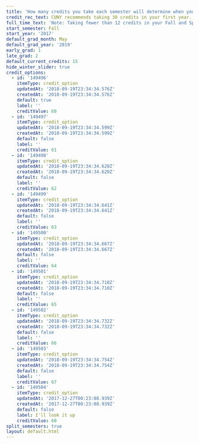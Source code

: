 ```yaml
---
title: 'How many credits you take each semester will determine when you graduate. '
credit_rec_text: CUNY recommends taking 30 credits in your first year.
full_time_text: 'Note: Taking fewer than 12 credits in your Fall and Spring semesters may affect your financial aid eligibility.'
start_semester: Fall
start_year: '2017'
default_grad_month: May
default_grad_year: '2019'
early_grad: 1
late_grad: 2
default_current_credits: 15
hide_winter_slider: true
credit_options:
  - id: '149496'
    itemType: credit_option
    updatedAt: '2018-09-19T23:34:34.576Z'
    createdAt: '2018-09-19T23:34:34.576Z'
    default: true
    label: ''
    creditValue: 60
  - id: '149497'
    itemType: credit_option
    updatedAt: '2018-09-19T23:34:34.599Z'
    createdAt: '2018-09-19T23:34:34.599Z'
    default: false
    label: ''
    creditValue: 61
  - id: '149498'
    itemType: credit_option
    updatedAt: '2018-09-19T23:34:34.620Z'
    createdAt: '2018-09-19T23:34:34.620Z'
    default: false
    label: ''
    creditValue: 62
  - id: '149499'
    itemType: credit_option
    updatedAt: '2018-09-19T23:34:34.641Z'
    createdAt: '2018-09-19T23:34:34.641Z'
    default: false
    label: ''
    creditValue: 63
  - id: '149500'
    itemType: credit_option
    updatedAt: '2018-09-19T23:34:34.667Z'
    createdAt: '2018-09-19T23:34:34.667Z'
    default: false
    label: ''
    creditValue: 64
  - id: '149501'
    itemType: credit_option
    updatedAt: '2018-09-19T23:34:34.710Z'
    createdAt: '2018-09-19T23:34:34.710Z'
    default: false
    label: ''
    creditValue: 65
  - id: '149502'
    itemType: credit_option
    updatedAt: '2018-09-19T23:34:34.732Z'
    createdAt: '2018-09-19T23:34:34.732Z'
    default: false
    label: ''
    creditValue: 66
  - id: '149503'
    itemType: credit_option
    updatedAt: '2018-09-19T23:34:34.754Z'
    createdAt: '2018-09-19T23:34:34.754Z'
    default: false
    label: ''
    creditValue: 67
  - id: '149504'
    itemType: credit_option
    updatedAt: '2017-12-27T00:23:08.939Z'
    createdAt: '2017-12-27T00:23:08.939Z'
    default: false
    label: I'll look it up
    creditValue: 60
split_semesters: true
layout: default.html
---
```


